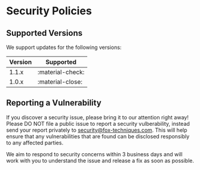 # Security Policies

## Supported Versions

We support updates for the following versions:

| Version | Supported            |
| ------- | -------------------- |
| 1.1.x   | :material-check:     |
| 1.0.x   | :material-close:     |


## Reporting a Vulnerability

If you discover a security issue, please bring it to our attention right away! Please DO NOT file a public issue to report a security vulberability, instead send your report privately to [security@fox-techniques.com](mailto:security@fox-techniques.com). This will help ensure that any vulnerabilities that are found can be disclosed responsibly to any affected parties.

We aim to respond to security concerns within 3 business days and will work with you to understand the issue and release a fix as soon as possible.